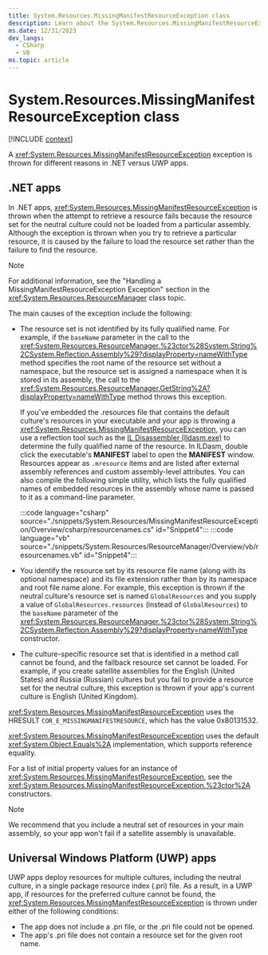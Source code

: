 ```yaml
---
title: System.Resources.MissingManifestResourceException class
description: Learn about the System.Resources.MissingManifestResourceException class.
ms.date: 12/31/2023
dev_langs:
  - CSharp
  - VB
ms.topic: article
---
```

# System.Resources.MissingManifestResourceException class

[!INCLUDE [context](includes/context.md)]

A <xref:System.Resources.MissingManifestResourceException> exception is thrown for different reasons in .NET versus UWP apps.

## .NET apps

In .NET apps, <xref:System.Resources.MissingManifestResourceException> is thrown when the attempt to retrieve a resource fails because the resource set for the neutral culture could not be loaded from a particular assembly. Although the exception is thrown when you try to retrieve a particular resource, it is caused by the failure to load the resource set rather than the failure to find the resource.

> [!NOTE]
> For additional information, see the "Handling a MissingManifestResourceException Exception" section in the <xref:System.Resources.ResourceManager> class topic.

The main causes of the exception include the following:

- The resource set is not identified by its fully qualified name. For example, if the `baseName` parameter in the call to the <xref:System.Resources.ResourceManager.%23ctor%28System.String%2CSystem.Reflection.Assembly%29?displayProperty=nameWithType> method specifies the root name of the resource set without a namespace, but the resource set is assigned a namespace when it is stored in its assembly, the call to the <xref:System.Resources.ResourceManager.GetString%2A?displayProperty=nameWithType> method throws this exception.

  If you've embedded the .resources file that contains the default culture's resources in your executable and your app is throwing a <xref:System.Resources.MissingManifestResourceException>, you can use a reflection tool such as the [IL Disassembler (Ildasm.exe)](../../framework/tools/ildasm-exe-il-disassembler.md) to determine the fully qualified name of the resource. In ILDasm, double click the executable's **MANIFEST** label to open the **MANIFEST** window. Resources appear as `.mresource` items and are listed after external assembly references and custom assembly-level attributes. You can also compile the following simple utility, which lists the fully qualified names of embedded resources in the assembly whose name is passed to it as a command-line parameter.

  :::code language="csharp" source="./snippets/System.Resources/MissingManifestResourceException/Overview/csharp/resourcenames.cs" id="Snippet4":::
  :::code language="vb" source="./snippets/System.Resources/ResourceManager/Overview/vb/resourcenames.vb" id="Snippet4":::

- You identify the resource set by its resource file name (along with its optional namespace) and its file extension rather than by its namespace and root file name alone. For example, this exception is thrown if the neutral culture's resource set is named `GlobalResources` and you supply a value of `GlobalResources.resources` (instead of `GlobalResources`) to the `baseName` parameter of the <xref:System.Resources.ResourceManager.%23ctor%28System.String%2CSystem.Reflection.Assembly%29?displayProperty=nameWithType> constructor.

- The culture-specific resource set that is identified in a method call cannot be found, and the fallback resource set cannot be loaded. For example, if you create satellite assemblies for the English (United States) and Russia (Russian) cultures but you fail to provide a resource set for the neutral culture, this exception is thrown if your app's current culture is English (United Kingdom).

<xref:System.Resources.MissingManifestResourceException> uses the HRESULT `COR_E_MISSINGMANIFESTRESOURCE`, which has the value 0x80131532.

<xref:System.Resources.MissingManifestResourceException> uses the default <xref:System.Object.Equals%2A> implementation, which supports reference equality.

For a list of initial property values for an instance of <xref:System.Resources.MissingManifestResourceException>, see the <xref:System.Resources.MissingManifestResourceException.%23ctor%2A> constructors.

> [!NOTE]
> We recommend that you include a neutral set of resources in your main assembly, so your app won't fail if a satellite assembly is unavailable.

## Universal Windows Platform (UWP) apps

UWP apps deploy resources for multiple cultures, including the neutral culture, in a single package resource index (.pri) file. As a result, in a UWP app, if resources for the preferred culture cannot be found, the <xref:System.Resources.MissingManifestResourceException> is thrown under either of the following conditions:

- The app does not include a .pri file, or the .pri file could not be opened.
- The app's .pri file does not contain a resource set for the given root name.
